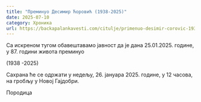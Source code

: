 ```yaml
---
title: "Преминуо Десимир Ћоровић (1938-2025)"
date: 2025-07-10
category: Хроника
url: https://backapalankavesti.com/citulje/primenuo-desimir-corovic-1938-2025/
---
```


Са искреном тугом обавештавамо јавност да је дана 25.01.2025. године, у 87. години живота преминуо

(1938 -2025)

Сахрана ће се одржати у недељу, 26. јануара 2025. године, у 12 часова, на гробљу у Новој Гајдобри.

Породица
